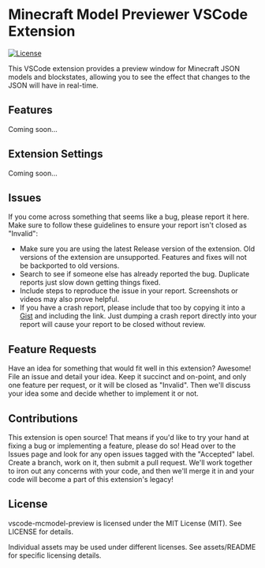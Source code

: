 # Minecraft Model Previewer VSCode Extension
<!-- [![GitHub CI](https://github.com/Drakmyth/vscode-mcmodel-preview/workflows/GitHub%20CI/badge.svg)](https://github.com/Drakmyth/vscode-mcmodel-preview/actions?query=workflow%3A%22GitHub+CI%22+branch%3Amaster)
[![Codecov](https://img.shields.io/codecov/c/github/Drakmyth/vscode-mcmodel-preview)](https://codecov.io/gh/Drakmyth/vscode-mcmodel-preview) -->
[![License](https://img.shields.io/github/license/Drakmyth/vscode-mcmodel-preview)](https://github.com/Drakmyth/vscode-mcmodel-preview/blob/master/LICENSE.md)

This VSCode extension provides a preview window for Minecraft JSON models and blockstates, allowing you to see the effect that changes to the JSON will have in real-time.

## Features

Coming soon...

<!-- Describe specific features of your extension including screenshots of your extension in action. Image paths are relative to this README file.

For example if there is an image subfolder under your extension project workspace:

\!\[feature X\]\(images/feature-x.png\)

> Tip: Many popular extensions utilize animations. This is an excellent way to show off your extension! We recommend short, focused animations that are easy to follow. -->

## Extension Settings

Coming soon...

<!-- Include if your extension adds any VS Code settings through the `contributes.configuration` extension point.

For example:

This extension contributes the following settings:

* `myExtension.enable`: enable/disable this extension
* `myExtension.thing`: set to `blah` to do something -->

Issues
--------------------
If you come across something that seems like a bug, please report it here. Make sure to follow these guidelines to ensure your report isn't closed as "Invalid":

* Make sure you are using the latest Release version of the extension. Old versions of the extension are unsupported. Features and fixes will not be backported to old versions.
* Search to see if someone else has already reported the bug. Duplicate reports just slow down getting things fixed.
* Include steps to reproduce the issue in your report. Screenshots or videos may also prove helpful.
* If you have a crash report, please include that too by copying it into a [Gist](https://gist.github.com) and including the link. Just dumping a crash report directly into your report will cause your report to be closed without review.

Feature Requests
----------------
Have an idea for something that would fit well in this extension? Awesome! File an issue and detail your idea. Keep it succinct and on-point, and only one feature per request, or it will be closed as "Invalid". Then we'll discuss your idea some and decide whether to implement it or not.

Contributions
-------------
This extension is open source! That means if you'd like to try your hand at fixing a bug or implementing a feature, please do so! Head over to the Issues page and look for any open issues tagged with the "Accepted" label. Create a branch, work on it, then submit a pull request. We'll work together to iron out any concerns with your code, and then we'll merge it in and your code will become a part of this extension's legacy!

License
-------
vscode-mcmodel-preview is licensed under the MIT License (MIT). See LICENSE for details.

Individual assets may be used under different licenses. See assets/README for specific licensing details.
